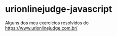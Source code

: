 # urionlinejudge-javascript
Alguns dos meu exercícios resolvidos do https://www.urionlinejudge.com.br/
